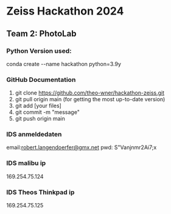 # Zeiss Hackathon 2024
## Team 2: PhotoLab

### Python Version used:
conda create --name hackathon python=3.9y

### GitHub Documentation
1. git clone https://github.com/theo-wner/hackathon-zeiss.git
2. git pull origin main (for getting the most up-to-date version)
3. git add [your files]
4. git commit -m "message"
5. git push origin main


### IDS anmeldedaten
email:robert.langendoerfer@gmx.net
pwd:  S"Vanjnmr2Ai7;x
### IDS malibu ip
169.254.75.124
### IDS Theos Thinkpad ip
169.254.75.125
